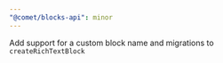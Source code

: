 ```yaml
---
"@comet/blocks-api": minor
---
```


Add support for a custom block name and migrations to `createRichTextBlock`
